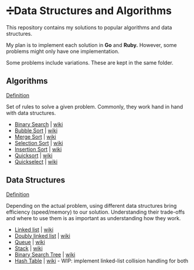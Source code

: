 # ➗Data Structures and Algorithms

This repository contains my solutions to popular algorithms and data structures.

My plan is to implement each solution in **Go** and **Ruby.** However, some problems might only have one implementation.

Some problems include variations. These are kept in the same folder.

## Algorithms

[Definition](https://en.wikipedia.org/wiki/Algorithm)

Set of rules to solve a given problem. Commonly, they work hand in hand with data structures.

- [Binary Search](https://github.com/asungur/data_structures_and_algos/tree/main/algorithms/binary_search) | [wiki](https://en.wikipedia.org/wiki/Binary_search_algorithm)
- [Bubble Sort](https://github.com/asungur/data_structures_and_algos/tree/main/algorithms/bubble_sort) | [wiki](https://en.wikipedia.org/wiki/Bubble_sort)
- [Merge Sort](https://github.com/asungur/data_structures_and_algos/tree/main/algorithms/merge_sort) | [wiki](https://en.wikipedia.org/wiki/Merge_sort)
- [Selection Sort](https://github.com/asungur/data_structures_and_algos/tree/main/algorithms/selection_sort) | [wiki](https://en.wikipedia.org/wiki/Selection_sort)
- [Insertion Sort](https://github.com/asungur/data_structures_and_algos/tree/main/algorithms/insertion_sort) | [wiki](https://en.wikipedia.org/wiki/Insertion_sort)
- [Quicksort](https://github.com/asungur/data_structures_and_algos/tree/main/algorithms/quicksort) | [wiki](https://en.wikipedia.org/wiki/Quicksort)
- [Quickselect](https://github.com/asungur/data_structures_and_algos/tree/main/algorithms/quickselect) | [wiki](https://en.wikipedia.org/wiki/Quickselect)


## Data Structures

[Definition](https://en.wikipedia.org/wiki/Data_structure)

Depending on the actual problem, using different data structures bring efficiency (speed/memory) to our solution. Understanding their trade-offs and where to use them is as important as understanding how they work.

- [Linked list](https://github.com/asungur/data_structures_and_algos/tree/main/data_structures/linked_list) | [wiki](https://en.wikipedia.org/wiki/Linked_list)
- [Doubly linked list](https://github.com/asungur/data_structures_and_algos/tree/main/data_structures/doubly_linked_list) | [wiki](https://en.wikipedia.org/wiki/Doubly_linked_list)
- [Queue](https://github.com/asungur/data_structures_and_algos/tree/main/data_structures/queue) | [wiki](https://en.wikipedia.org/wiki/Queue_(abstract_data_type))
- [Stack](https://github.com/asungur/data_structures_and_algos/tree/main/data_structures/stack) | [wiki](https://en.wikipedia.org/wiki/Stack_(abstract_data_type))
- [Binary Search Tree](https://github.com/asungur/data_structures_and_algos/tree/main/data_structures/binary_search_tree) | [wiki](https://en.wikipedia.org/wiki/Binary_search_tree)
- [Hash Table](https://github.com/asungur/data_structures_and_algos/tree/main/data_structures/hash_table) | [wiki](https://en.wikipedia.org/wiki/Hash_table) - WIP: implement linked-list collision handling for both
